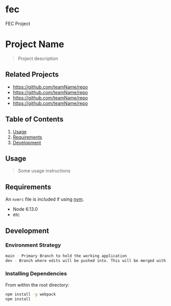 # fec
FEC Project
# Project Name

> Project description

## Related Projects

  - https://github.com/teamName/repo
  - https://github.com/teamName/repo
  - https://github.com/teamName/repo
  - https://github.com/teamName/repo

## Table of Contents

1. [Usage](#Usage)
1. [Requirements](#requirements)
1. [Development](#development)

## Usage

> Some usage instructions

## Requirements

An `nvmrc` file is included if using [nvm](https://github.com/creationix/nvm).

- Node 6.13.0
- etc

## Development

### Environment Strategy
```sh
main - Primary Branch to hold the working application
dev - Branch where edits will be pushed into. This will be merged with main after testing.
```

### Installing Dependencies

From within the root directory:

```sh
npm install -g webpack
npm install
```

